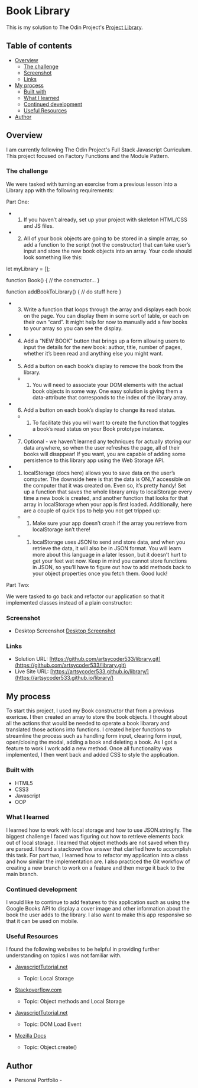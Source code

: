 # Book Library

This is my solution to The Odin Project's [Project Library](https://www.theodinproject.com/paths/full-stack-javascript/courses/javascript/lessons/library).

## Table of contents

- [Overview](#overview)
  - [The challenge](#the-challenge)
  - [Screenshot](#screenshot)
  - [Links](#links)
- [My process](#my-process)
  - [Built with](#built-with)
  - [What I learned](#what-i-learned)
  - [Continued development](#continued-development)
  - [Useful Resources](#useful-resources)
- [Author](#author)

## Overview

I am currently following The Odin Project's Full Stack Javascript Curriculum.  This project focused on Factory Functions and the Module Pattern. 

### The challenge

We were tasked with turning an exercise from a previous lesson into a Library app with the following requirements:

Part One: 
- 1. If you haven’t already, set up your project with skeleton HTML/CSS and JS files.
- 2. All of your book objects are going to be stored in a simple array, so add a function to the script (not the constructor) that can take user’s input and store the new book objects into an array. Your code should look something like this:

let myLibrary = [];

function Book() {
  // the constructor...
}

function addBookToLibrary() {
  // do stuff here
}

- 3. Write a function that loops through the array and displays each book on the page. You can display them in some sort of table, or each on their own “card”. It might help for now to manually add a few books to your array so you can see the display.
- 4. Add a “NEW BOOK” button that brings up a form allowing users to input the details for the new book: author, title, number of pages, whether it’s been read and anything else you might want.
- 5. Add a button on each book’s display to remove the book from the library.
  - 1. You will need to associate your DOM elements with the actual book objects in some way. One easy solution is giving them a data-attribute that corresponds to the index of the library array.
- 6. Add a button on each book’s display to change its read status.
  - 1. To facilitate this you will want to create the function that toggles a book’s read status on your Book prototype instance.
- 7. Optional - we haven’t learned any techniques for actually storing our data anywhere, so when the user refreshes the page, all of their books will disappear! If you want, you are capable of adding some persistence to this library app using the Web Storage API.
 - 1. localStorage (docs here) allows you to save data on the user’s computer. The downside here is that the data is ONLY accessible on the computer that it was created on. Even so, it’s pretty handy! Set up a function that saves the whole library array to localStorage every time a new book is created, and another function that looks for that array in localStorage when your app is first loaded. Additionally, here are a couple of quick tips to help you not get tripped up:
    - 1. Make sure your app doesn’t crash if the array you retrieve from localStorage isn’t there!
    - 1. localStorage uses JSON to send and store data, and when you retrieve the data, it will also be in JSON format. You will learn more about this language in a later lesson, but it doesn’t hurt to get your feet wet now. Keep in mind you cannot store functions in JSON, so you’ll have to figure out how to add methods back to your object properties once you fetch them. Good luck!

Part Two:

We were tasked to go back and refactor our application so that it implemented classes instead of a plain constructor:


### Screenshot

- Desktop Screenshot [Desktop Screenshot](./assets/images/desktop.png)

### Links

- Solution URL: [https://github.com/artsycoder533/library.git](https://github.com/artsycoder533/library.git)
- Live Site URL: [https://artsycoder533.github.io/library/](https://artsycoder533.github.io/library/)

## My process

To start this project, I used my Book constructor that from a previous exericse.  I then created an array to store the book objects.  I thought about all the actions that would be needed to operate a book libarary and translated those actions into functions.  I  created helper functions to streamline the process such as handling form input, clearing form input, open/closing the modal, adding a book and deleting a book.  As I got a feature to work I work add a new method.  Once all functionality was implemented, I then went back and added CSS to style the application.

### Built with

- HTML5
- CSS3
- Javascript
- OOP

### What I learned

I learned how to work with local storage and how to use JSON.stringify.  The biggest challenge I faced was figuring out how to retrieve elements back out of local storage.  I learned that object methods are not saved when they are parsed.  I found a stackoverflow answer that clarified how to accomplish this task.  For part two, I learned how to refactor my application into a class and how similar the implementation are.  I also practiced the Git workflow of creating a new branch to work on a feature and then merge it back to the main branch.

### Continued development

I would like to continue to add features to this application such as using the Google Books API to display a cover image and other information about the book the user adds to the library.  I also want to make this app responsive so that it can be used on mobile.

### Useful Resources

I found the following websites to be helpful in providing further understanding on topics I was not familiar with.

-  [JavascriptTutorial.net](https://www.javascripttutorial.net/web-apis/javascript-localstorage/)
    - Topic: Local Storage

-  [Stackoverflow.com](https://stackoverflow.com/questions/64141609/saving-objects-in-localstorage-which-has-a-method)
    - Topic:  Object methods and Local Storage

- [JavascriptTutorial.net](https://www.javascripttutorial.net/javascript-dom/javascript-page-load-events/)
    - Topic: DOM Load Event

- [Mozilla Docs](https://developer.mozilla.org/en-US/docs/Web/JavaScript/Reference/Global_Objects/Object/create)
    - Topic: Object.create()

## Author

- Personal Portfolio - [](https://artsycoder533.github.io/portfolio/)
 
